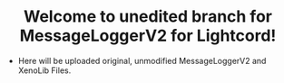 <h1 align="center">Welcome to unedited branch for MessageLoggerV2 for Lightcord!</h1>
<p>
</p>

* Here will be uploaded original, unmodified MessageLoggerV2 and XenoLib Files.
